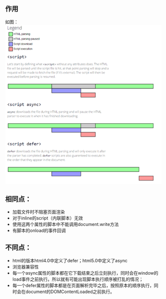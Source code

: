 <!--
 * @Author: monai
 * @Date: 2021-09-01 11:34:04
 * @LastEditors: monai
 * @LastEditTime: 2021-09-01 13:54:13
-->
## 作用
如图：
![alt 属性文本](./image/1-async与defer区别.png)

## 相同点：
 - 加载文件时不阻塞页面渲染
 - 对于inline的script（内联脚本）无效
 - 使用这两个属性的脚本中不能调用document.write方法
 - 有脚本的onload的事件回调

## 不同点：
 - html的版本html4.0中定义了defer；html5.0中定义了async
 - 浏览器兼容性
 - 每一个async属性的脚本都在它下载结束之后立刻执行，同时会在window的load事件之前执行。所以就有可能出现脚本执行顺序被打乱的情况；
 - 每一个defer属性的脚本都是在页面解析完毕之后，按照原本的顺序执行，同时会在document的DOMContentLoaded之前执行。


